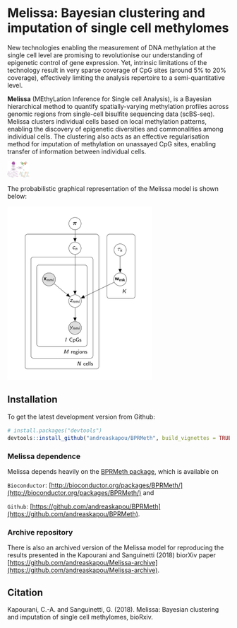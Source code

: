 # Melissa: Bayesian clustering and imputation of single cell methylomes

New technologies enabling the measurement of DNA methylation at the single cell level are promising to revolutionise our understanding of epigenetic control of gene expression. Yet, intrinsic limitations of the technology result in very sparse coverage of CpG sites (around 5% to 20% coverage), effectively limiting the analysis repertoire to a semi-quantitative level.

__Melissa__ (MEthyLation Inference for Single cell Analysis), is a Bayesian hierarchical method to quantify spatially-varying methylation profiles across genomic regions from single-cell bisulfite sequencing data (scBS-seq). Melissa clusters individual cells based on local methylation patterns, enabling the discovery of epigenetic diversities and commonalities among individual cells. The clustering also acts as an effective regularisation method for imputation of methylation on unassayed CpG sites, enabling transfer of information between individual cells. 

<!--- ![Melissa model overview](analysis/model/figures/melissa.png) -->

<img src="inst/figures/melissa.png" alt="" style="width: 50px;"/> 


The probabilistic graphical representation of the Melissa model is shown below:

![](inst/figures/melissa-model-small.png)


## Installation
To get the latest development version from Github:

```R
# install.packages("devtools")
devtools::install_github("andreaskapou/BPRMeth", build_vignettes = TRUE)
```

### Melissa dependence

Melissa depends heavily on the [BPRMeth package](https://academic.oup.com/bioinformatics/article-lookup/doi/10.1093/bioinformatics/bty129), which is available on 

`Bioconductor`: [http://bioconductor.org/packages/BPRMeth/](http://bioconductor.org/packages/BPRMeth/) and 

`Github`: [https://github.com/andreaskapou/BPRMeth](https://github.com/andreaskapou/BPRMeth).

### Archive repository
There is also an archived version of the Melissa model for reproducing the results presented in the Kapourani and Sanguinetti (2018) biorXiv paper [https://github.com/andreaskapou/Melissa-archive](https://github.com/andreaskapou/Melissa-archive).


## Citation
Kapourani, C.-A. and Sanguinetti, G. (2018). Melissa: Bayesian clustering and imputation of single cell methylomes, bioRxiv.
